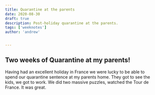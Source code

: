 ```yaml
---
title: Quarantine at the parents
date: 2020-08-30
draft: true
description: Post-holiday quarantine at the parents.
tags: ['weeknotes']
author: 'andrew'


---
```

## Two weeks of Quarantine at my parents!

Having had an excellent holiday in France we were lucky to be able to spend our quarantine sentence at my parents home. They got to see the kids, we got to work. We did two massive puzzles, watched the Tour de France. It was great.
